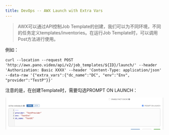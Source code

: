 ```yaml
---
title: DevOps -- AWX Launch with Extra Vars
---
```




>  AWX可以通过API控制Job Template的创建，我们可以为不同环境，不同的任务定义templates/inventories。在运行Job Template时，可以调用Post方法进行使用。



例如：

```
curl --location --request POST 'http://awx.pano.video/api/v2/job_templates/${ID}/launch/' --header 'Authorization: Basic XXXX' --header 'Content-Type: application/json' --data-raw '{"extra_vars":{"dc_name":"DC", "env":"Env", "provider":"TestP"}}'
```



注意的是，在创建Template时，需要勾选PROMPT ON LAUNCH：

![image-20200426214359919](https://raw.githubusercontent.com/LipingMao/LipingMao.github.io/master/_posts/picture/image-20200426214359919.png)



